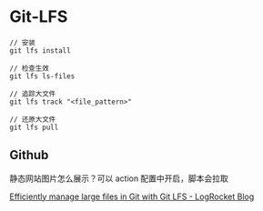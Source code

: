 # Git-LFS

```
// 安装
git lfs install

// 检查生效
git lfs ls-files

// 追踪大文件
git lfs track "<file_pattern>"

// 还原大文件
git lfs pull
```


## Github

静态网站图片怎么展示？可以 action 配置中开启，脚本会拉取

[Efficiently manage large files in Git with Git LFS - LogRocket Blog](https://blog.logrocket.com/efficiently-manage-large-files-git-with-git-lfs/#using-git-lfs-github-ecosystem)